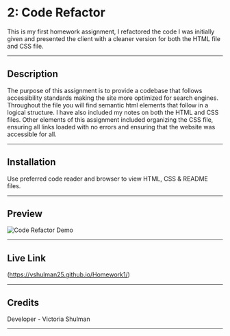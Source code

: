 # 2: Code Refactor

This is my first homework assignment, I refactored the code I was initially given and presented the client with a cleaner version for both the HTML file and CSS file. 

---
## Description 

The purpose of this assignment is to provide a codebase that follows accessibility standards making the site more optimized for search engines. Throughout the file you will find semantic html elements that follow in a logical structure. I have also included my notes on both the HTML and CSS files. Other elements of this assignment included organizing the CSS file, ensuring all links loaded with no errors and ensuring that the website was accessible for all. 

---
## Installation

Use preferred code reader and browser to view HTML, CSS & README files.


---
## Preview 

![Code Refactor Demo](./assets/images/01-html-css-git-homework-demo.png)

---

## Live Link

(https://vshulman25.github.io/Homework1/)

---
## Credits

Developer - Victoria Shulman 

---
